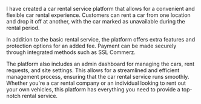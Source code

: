 I have created a car rental service platform that allows for a convenient and flexible car rental experience. Customers can rent a car from one location and drop it off at another, with the car marked as unavailable during the rental period.

In addition to the basic rental service, the platform offers extra features and protection options for an added fee. Payment can be made securely through integrated methods such as SSL Commerz.

The platform also includes an admin dashboard for managing the cars, rent requests, and site settings. This allows for a streamlined and efficient management process, ensuring that the car rental service runs smoothly. Whether you're a car rental company or an individual looking to rent out your own vehicles, this platform has everything you need to provide a top-notch rental service.
